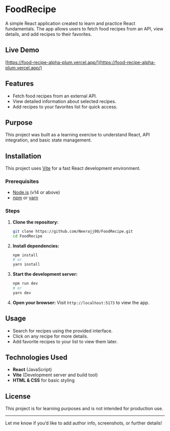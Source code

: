 # FoodRecipe

A simple React application created to learn and practice React fundamentals. The app allows users to fetch food recipes from an API, view details, and add recipes to their favorites.

## Live Demo

[https://food-recipe-alpha-plum.vercel.app/](https://food-recipe-alpha-plum.vercel.app/)

## Features

- Fetch food recipes from an external API.
- View detailed information about selected recipes.
- Add recipes to your favorites list for quick access.

## Purpose

This project was built as a learning exercise to understand React, API integration, and basic state management.

## Installation

This project uses [Vite](https://vitejs.dev/) for a fast React development environment.

### Prerequisites

- [Node.js](https://nodejs.org/) (v14 or above)
- [npm](https://www.npmjs.com/) or [yarn](https://yarnpkg.com/)

### Steps

1. **Clone the repository:**
   ```bash
   git clone https://github.com/Neerajj00/FoodRecipe.git
   cd FoodRecipe
   ```

2. **Install dependencies:**
   ```bash
   npm install
   # or
   yarn install
   ```

3. **Start the development server:**
   ```bash
   npm run dev
   # or
   yarn dev
   ```

4. **Open your browser:**
   Visit `http://localhost:5173` to view the app.

## Usage

- Search for recipes using the provided interface.
- Click on any recipe for more details.
- Add favorite recipes to your list to view them later.

## Technologies Used

- **React** (JavaScript)
- **Vite** (Development server and build tool)
- **HTML & CSS** for basic styling

## License

This project is for learning purposes and is not intended for production use.

---

Let me know if you’d like to add author info, screenshots, or further details!

